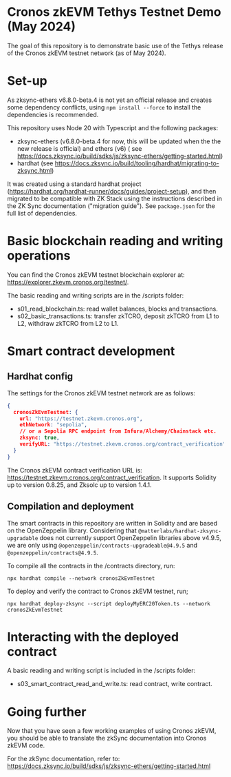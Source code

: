 # Cronos zkEVM Tethys Testnet Demo (May 2024)

The goal of this repository is to demonstrate basic use of the Tethys release of the Cronos zkEVM testnet network (as of
May 2024).

# Set-up

As zksync-ethers v6.8.0-beta.4 is not yet an official release and creates some dependency conflicts,
using `npm install --force` to install the dependencies is recommended.

This repository uses Node 20 with Typescript and the following packages:

- zksync-ethers (v6.8.0-beta.4 for now, this will be updated when the the new release is official) and ethers (v6) (
  see https://docs.zksync.io/build/sdks/js/zksync-ethers/getting-started.html)
- hardhat (see https://docs.zksync.io/build/tooling/hardhat/migrating-to-zksync.html)

It was created using a standard hardhat project (https://hardhat.org/hardhat-runner/docs/guides/project-setup), and then
migrated to be compatible with ZK Stack using the instructions
described in the ZK Sync documentation ("migration guide"). See `package.json`  for the full list of dependencies.

# Basic blockchain reading and writing operations

You can find the Cronos zkEVM testnet blockchain explorer at: https://explorer.zkevm.cronos.org/testnet/.

The basic reading and writing scripts are in the /scripts folder:

* s01_read_blockchain.ts: read wallet balances, blocks and transactions.
* s02_basic_transactions.ts: transfer zkTCRO, deposit zkTCRO from L1 to L2, withdraw zkTCRO from L2 to L1.

# Smart contract development

## Hardhat config

The settings for the Cronos zkEVM testnet network are as follows:

```json lines
{
  cronosZkEvmTestnet: {
    url: "https://testnet.zkevm.cronos.org",
    ethNetwork: "sepolia",
    // or a Sepolia RPC endpoint from Infura/Alchemy/Chainstack etc.
    zksync: true,
    verifyURL: "https://testnet.zkevm.cronos.org/contract_verification",
  }
}
```

The Cronos zkEVM contract verification URL is: https://testnet.zkevm.cronos.org/contract_verification. It supports
Solidity up to version 0.8.25, and Zksolc up to version 1.4.1.

## Compilation and deployment

The smart contracts in this repository are written in Solidity and are based on the OpenZeppelin library. Considering
that `@matterlabs/hardhat-zksync-upgradable` does not currently support OpenZeppelin libraries above v4.9.5, we are only
using `@openzeppelin/contracts-upgradeable@4.9.5` and `@openzeppelin/contracts@4.9.5`.

To compile all the contracts in the /contracts directory, run:

```shell
npx hardhat compile --network cronosZkEvmTestnet
```

To deploy and verify the contract to Cronos zkEVM testnet, run;

```shell
npx hardhat deploy-zksync --script deployMyERC20Token.ts --network cronosZkEvmTestnet
```

# Interacting with the deployed contract

A basic reading and writing script is included in the /scripts folder:

* s03_smart_contract_read_and_write.ts: read contract, write contract.

# Going further

Now that you have seen a few working examples of using Cronos zkEVM, you should be able to translate the zkSync
documentation into Cronos zkEVM code.

For the zkSync documentation, refer to: https://docs.zksync.io/build/sdks/js/zksync-ethers/getting-started.html 